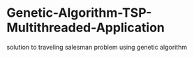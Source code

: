 # Genetic-Algorithm-TSP-Multithreaded-Application
solution to traveling salesman problem using genetic algorithm  
